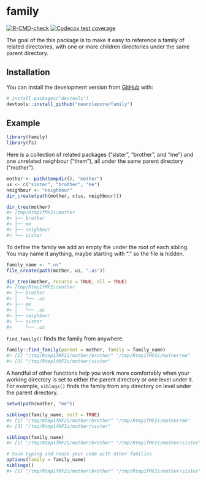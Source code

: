 
<!-- README.md is generated from README.Rmd. Please edit that file -->

# family

<!-- badges: start -->

[![R-CMD-check](https://github.com/maurolepore/family/workflows/R-CMD-check/badge.svg)](https://github.com/maurolepore/family/actions)
[![Codecov test
coverage](https://codecov.io/gh/maurolepore/family/branch/master/graph/badge.svg)](https://codecov.io/gh/maurolepore/family?branch=master)
<!-- badges: end -->

The goal of the this package is to make it easy to reference a family of
related directories, with one or more children directories under the
same parent directory.

## Installation

You can install the development version from
[GitHub](https://github.com/) with:

``` r
# install.packages("devtools")
devtools::install_github("maurolepore/family")
```

## Example

``` r
library(family)
library(fs)
```

Here is a collection of related packages (“sister”, “brother”, and “me”)
and one unrelated neighbour (“them”), all under the same parent
directory (“mother”).

``` r
mother <- path(tempdir(), "mother")
us <- c("sister", "brother", "me")
neighbour <- "neighbour"
dir_create(path(mother, c(us, neighbour)))

dir_tree(mother)
#> /tmp/Rtmp1fMF2i/mother
#> ├── brother
#> ├── me
#> ├── neighbour
#> └── sister
```

To define the family we add an empty file under the root of each
sibling. You may name it anything, maybe starting with “.” so the file
is hidden.

``` r
family_name <- ".us"
file_create(path(mother, us, ".us"))

dir_tree(mother, recurse = TRUE, all = TRUE)
#> /tmp/Rtmp1fMF2i/mother
#> ├── brother
#> │   └── .us
#> ├── me
#> │   └── .us
#> ├── neighbour
#> └── sister
#>     └── .us
```

`find_family()` finds the family from anywhere.

``` r
family::find_family(parent = mother, family = family_name)
#> [1] "/tmp/Rtmp1fMF2i/mother/brother" "/tmp/Rtmp1fMF2i/mother/me"     
#> [3] "/tmp/Rtmp1fMF2i/mother/sister"
```

A handful of other functions help you work more comfortably when your
working directory is set to either the parent directory or one level
under it. For example, `siblngs()` finds the family from any directory
on level under the parent directory.

``` r
setwd(path(mother, "me"))

siblings(family_name, self = TRUE)
#> [1] "/tmp/Rtmp1fMF2i/mother/brother" "/tmp/Rtmp1fMF2i/mother/me"     
#> [3] "/tmp/Rtmp1fMF2i/mother/sister"

siblings(family_name)
#> [1] "/tmp/Rtmp1fMF2i/mother/brother" "/tmp/Rtmp1fMF2i/mother/sister"

# Save typing and reuse your code with other families
options(family = family_name)
siblings()
#> [1] "/tmp/Rtmp1fMF2i/mother/brother" "/tmp/Rtmp1fMF2i/mother/sister"
```
